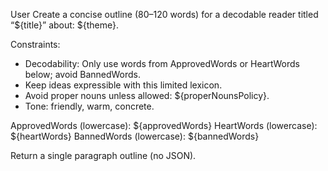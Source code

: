 User
Create a concise outline (80–120 words) for a decodable reader titled “${title}” about: ${theme}.

Constraints:
- Decodability: Only use words from ApprovedWords or HeartWords below; avoid BannedWords.
- Keep ideas expressible with this limited lexicon.
- Avoid proper nouns unless allowed: ${properNounsPolicy}.
- Tone: friendly, warm, concrete.

ApprovedWords (lowercase): ${approvedWords}
HeartWords (lowercase): ${heartWords}
BannedWords (lowercase): ${bannedWords}

Return a single paragraph outline (no JSON).

